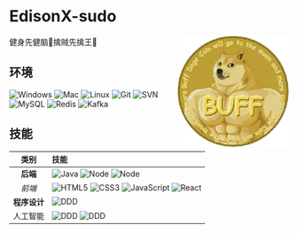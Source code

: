 # EdisonX-sudo  
  
<img align="right" src="imgs/12040.png" />

健身先健脑🧠擒贼先擒王🔨
  
## 环境  
  
![Windows](https://img.shields.io/badge/-Windows-0078D6?style=flat-square&logo=windows&logoColor=white)
![Mac](https://img.shields.io/badge/-MacOS-000000?style=flat-square&logo=macOS&logoColor=white)
![Linux](https://img.shields.io/badge/-Linux-FCC624?style=flat-square&logo=Linux&logoColor=white)
![Git](https://img.shields.io/badge/-Git-F05032?style=flat-square&logo=git&logoColor=white)
![SVN](https://img.shields.io/badge/-SVN-7E9BC7?style=flat-square&logo=subversion&logoColor=white)
![MySQL](https://img.shields.io/badge/-MySQL-235379?style=flat-square&logo=mysql&logoColor=white)
![Redis](https://img.shields.io/badge/-Redis-DC382D?style=flat-square&logo=Redis&logoColor=white)
![Kafka](https://img.shields.io/badge/-Kafka-231F20?style=flat-square&logo=ApacheKafka&logoColor=white)
  
## 技能  
  
|  类别  | 技能                                                                                                                                                                                                                                                                                                                                                                                                                    |
|:----:|:----------------------------------------------------------------------------------------------------------------------------------------------------------------------------------------------------------------------------------------------------------------------------------------------------------------------------------------------------------------------------------------------------------------------|
|  **后端**  | ![Java](https://img.shields.io/badge/Java-1c93cd?style=flat-square&logo=CoffeeScript&logoColor=white) ![Node](https://img.shields.io/badge/-Node.js-339933?style=flat-square&logo=Node.js&logoColor=white) ![Node](https://img.shields.io/badge/-Flink-E6526F?style=flat-square&logo=ApacheFlink&logoColor=white)                                                                                                     |
| *前端* | ![HTML5](https://img.shields.io/badge/-HTML-E34F26?style=flat-square&logo=html5&logoColor=white) ![CSS3](https://img.shields.io/badge/-CSS-1572B6?style=flat-square&logo=CSS3&logoColor=white) ![JavaScript](https://img.shields.io/badge/-JavaScript-F7DF1E?style=flat-square&logo=JavaScript&logoColor=white)  ![React](https://img.shields.io/badge/-React.js-E34F26?style=flat-square&logo=React&logoColor=white) |
| **程序设计** | ![DDD](https://img.shields.io/badge/-Domain%20Driven%20Design-green?logo=DPD&style=flat-square)                                                                                                                                                                                                                                                                                                                       |
| 人工智能 | ![DDD](https://img.shields.io/badge/-FNN-005CED?logo=ONNX&style=flat-square) ![DDD](https://img.shields.io/badge/-CNN-informational?logo=ONNX&style=flat-square)                                                                                                                                                                                                                                                      |


